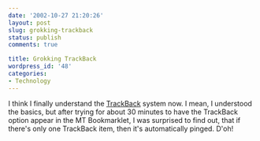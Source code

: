 ```yaml
---
date: '2002-10-27 21:20:26'
layout: post
slug: grokking-trackback
status: publish
comments: true

title: Grokking TrackBack
wordpress_id: '48'
categories:
- Technology
---
```


I think I finally understand the [TrackBack](http://www.movabletype.org/docs/mtmanual_trackback.html) system now.
I mean, I understood the basics, but after trying for about 30 minutes to have the TrackBack option appear in the MT Bookmarklet, I was surprised to find out, that if there's only one TrackBack item, then it's automatically pinged.
D'oh!
